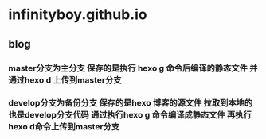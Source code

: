 # infinityboy.github.io
## blog
### master分支为主分支 保存的是执行 hexo g 命令后编译的静态文件 并通过hexo d 上传到master分支
### develop分支为备份分支 保存的是hexo 博客的源文件 拉取到本地的也是develop分支代码 通过执行hexo g 命令编译成静态文件 再执行hexo d命令上传到master分支 